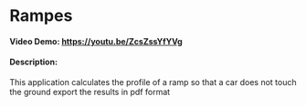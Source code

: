 # Rampes
#### Video Demo:  https://youtu.be/ZcsZssYfYVg
#### Description:
This application calculates the profile of a ramp so that a car does not touch the ground
export the results in pdf format
